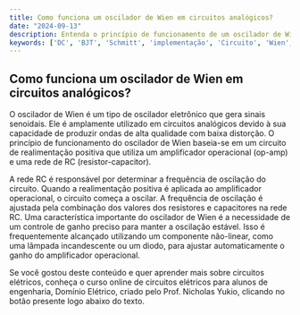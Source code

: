 ```yaml
---
title: Como funciona um oscilador de Wien em circuitos analógicos?
date: "2024-09-13"
description: Entenda o princípio de funcionamento de um oscilador de Wien em circuitos analógicos.
keywords: ['DC', 'BJT', 'Schmitt', 'implementação', 'Circuito', 'Wien', 'Diagrama']
---
```


## Como funciona um oscilador de Wien em circuitos analógicos?

O oscilador de Wien é um tipo de oscilador eletrônico que gera sinais senoidais. Ele é amplamente utilizado em circuitos analógicos devido à sua capacidade de produzir ondas de alta qualidade com baixa distorção. O princípio de funcionamento do oscilador de Wien baseia-se em um circuito de realimentação positiva que utiliza um amplificador operacional (op-amp) e uma rede de RC (resistor-capacitor).

A rede RC é responsável por determinar a frequência de oscilação do circuito. Quando a realimentação positiva é aplicada ao amplificador operacional, o circuito começa a oscilar. A frequência de oscilação é ajustada pela combinação dos valores dos resistores e capacitores na rede RC. Uma característica importante do oscilador de Wien é a necessidade de um controle de ganho preciso para manter a oscilação estável. Isso é frequentemente alcançado utilizando um componente não-linear, como uma lâmpada incandescente ou um diodo, para ajustar automaticamente o ganho do amplificador operacional.

Se você gostou deste conteúdo e quer aprender mais sobre circuitos elétricos, conheça o curso online de circuitos elétricos para alunos de engenharia, Domínio Elétrico, criado pelo Prof. Nicholas Yukio, clicando no botão presente logo abaixo do texto.